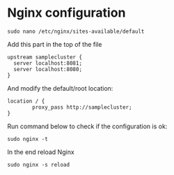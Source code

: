 # Nginx configuration
```
sudo nano /etc/nginx/sites-available/default
```

Add this part in the top of the file
```
upstream samplecluster {
  server localhost:8081;
  server localhost:8080;
}
```
And modify the default/root location:
```
location / {
        proxy_pass http://samplecluster;
}
```
Run command below to check if the configuration is ok:
```
sudo nginx -t
```
In the end reload Nginx
```
sudo nginx -s reload
```
